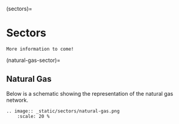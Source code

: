(sectors)=
# Sectors

```{note}
More information to come!
```

(natural-gas-sector)=
## Natural Gas

Below is a schematic showing the representation of the natural gas network.

```{eval-rst}
.. image:: _static/sectors/natural-gas.png
    :scale: 20 %
```
